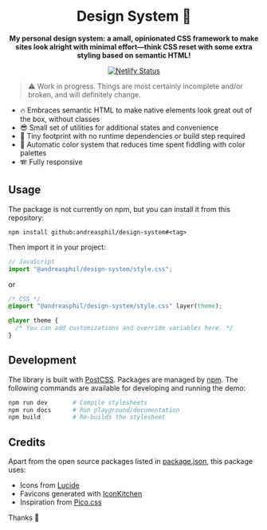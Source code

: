 <h1 align="center">
  Design System 🐥
</h1>

<p align="center">
  <strong>My personal design system: a amall, opinionated CSS framework to make sites look alright with minimal effort—think CSS reset with some extra styling based on semantic HTML!</strong>
</p>

<p align="center">
  <a href="https://app.netlify.com/sites/andreasphil-design-system/deploys" title="Netlify Status">
    <img src="https://api.netlify.com/api/v1/badges/3c7e430b-7855-4579-adb3-f879918e2ec0/deploy-status" alt="Netlify Status" />
  </a>
</p>

> ⚠️ Work in progress. Things are most certainly incomplete and/or broken, and will definitely change.

- 🔥 Embraces semantic HTML to make native elements look great out of the box, without classes
- 😎 Small set of utilities for additional states and convenience
- 🐛 Tiny footprint with no runtime dependencies or build step required
- 🌈 Automatic color system that reduces time spent fiddling with color palettes
- 🪗 Fully responsive

## Usage

The package is not currently on npm, but you can install it from this repository:

```
npm install github:andreasphil/design-system#<tag>
```

Then import it in your project:

```js
// JavaScript
import "@andreasphil/design-system/style.css";
```

or

```css
/* CSS */
@import "@andreasphil/design-system/style.css" layer(theme);

@layer theme {
  /* You can add customizations and override variables here. */
}
```

## Development

The library is built with [PostCSS](https://postcss.org). Packages are managed by [npm](https://www.npmjs.com). The following commands are available for developing and running the demo:

```sh
npm run dev       # Compile stylesheets
npm run docs      # Run playground/documentation
npm build         # Re-builds the stylesheet
```

## Credits

Apart from the open source packages listed in [package.json](package.json), this package uses:

- Icons from [Lucide](https://lucide.dev/)
- Favicons generated with [IconKitchen](https://icon.kitchen/)
- Inspiration from [Pico.css](https://picocss.com/)

Thanks 🙏
